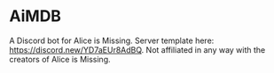 # AiMDB
A Discord bot for Alice is Missing. Server template here: https://discord.new/YD7aEUr8AdBQ. Not affiliated in any way with the creators of Alice is Missing.
